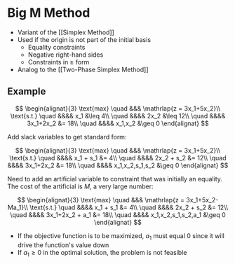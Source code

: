 # Big M Method

- Variant of the [[Simplex Method]]
- Used if the origin is not part of the initial basis
	- Equality constraints
	- Negative right-hand sides
	- Constraints in &ge; form
- Analog to the [[Two-Phase Simplex Method]]

##  Example

$$
\begin{alignat}{3}
	\text{max}	\quad &&& \mathrlap{z = 3x_1+5x_2}\\
	\text{s.t.}	\quad &&&& x_1 &\leq 4\\
				\quad &&&& 2x_2 &\leq 12\\
				\quad &&&& 3x_1+2x_2 &= 18\\
				\quad &&&& x_1,x_2 &\geq 0
\end{alignat}
$$

Add slack variables to get standard form:

$$
\begin{alignat}{3}
	\text{max}	\quad &&& \mathrlap{z = 3x_1+5x_2}\\
	\text{s.t.}	\quad &&&& x_1 + s_1 &= 4\\
				\quad &&&& 2x_2 + s_2 &= 12\\
				\quad &&&& 3x_1+2x_2 &= 18\\
				\quad &&&& x_1,x_2,s_1,s_2 &\geq 0
\end{alignat}
$$

Need to add an artificial variable to constraint that was initially  an equality. The cost of the artificial is $M$, a very large number:

$$
\begin{alignat}{3}
	\text{max}	\quad &&& \mathrlap{z = 3x_1+5x_2-Ma_1}\\
	\text{s.t.}	\quad &&&& x_1 + s_1 &= 4\\
				\quad &&&& 2x_2 + s_2 &= 12\\
				\quad &&&& 3x_1+2x_2 + a_1 &= 18\\
				\quad &&&& x_1,x_2,s_1,s_2,a_1 &\geq 0
\end{alignat}
$$

- If the objective function is to be maximized, $a_1$ must equal 0 since it will drive the function's value down
- If $a_1 \geq 0$ in the optimal solution, the problem is not feasible

